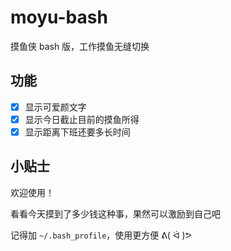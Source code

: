 # moyu-bash

摸鱼侠 bash 版，工作摸鱼无缝切换

## 功能

- [x] 显示可爱颜文字
- [x] 显示今日截止目前的摸鱼所得
- [x] 显示距离下班还要多长时间

## 小贴士

欢迎使用！

看看今天摸到了多少钱这种事，果然可以激励到自己吧

记得加 `~/.bash_profile`，使用更方便 ᕕ( ᐛ )ᕗ

